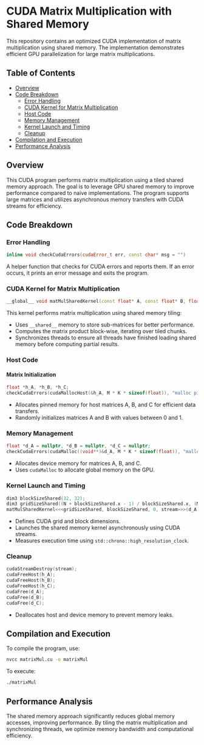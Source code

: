 # CUDA Matrix Multiplication with Shared Memory

This repository contains an optimized CUDA implementation of matrix multiplication using shared memory. The implementation demonstrates efficient GPU parallelization for large matrix multiplications.

## Table of Contents
- [Overview](#overview)
- [Code Breakdown](#code-breakdown)
  - [Error Handling](#error-handling)
  - [CUDA Kernel for Matrix Multiplication](#cuda-kernel-for-matrix-multiplication)
  - [Host Code](#host-code)
  - [Memory Management](#memory-management)
  - [Kernel Launch and Timing](#kernel-launch-and-timing)
  - [Cleanup](#cleanup)
- [Compilation and Execution](#compilation-and-execution)
- [Performance Analysis](#performance-analysis)

## Overview
This CUDA program performs matrix multiplication using a tiled shared memory approach. The goal is to leverage GPU shared memory to improve performance compared to naive implementations. The program supports large matrices and utilizes asynchronous memory transfers with CUDA streams for efficiency.

## Code Breakdown

### Error Handling
```cpp
inline void checkCudaErrors(cudaError_t err, const char* msg = "")
```
A helper function that checks for CUDA errors and reports them. If an error occurs, it prints an error message and exits the program.

### CUDA Kernel for Matrix Multiplication
```cpp
__global__ void matMulSharedKernel(const float* A, const float* B, float* C, int M, int K, int N)
```
This kernel performs matrix multiplication using shared memory tiling:
- Uses `__shared__` memory to store sub-matrices for better performance.
- Computes the matrix product block-wise, iterating over tiled chunks.
- Synchronizes threads to ensure all threads have finished loading shared memory before computing partial results.

### Host Code
#### Matrix Initialization
```cpp
float *h_A, *h_B, *h_C;
checkCudaErrors(cudaMallocHost(&h_A, M * K * sizeof(float)), "malloc pinned h_A");
```
- Allocates pinned memory for host matrices A, B, and C for efficient data transfers.
- Randomly initializes matrices A and B with values between 0 and 1.

### Memory Management
```cpp
float *d_A = nullptr, *d_B = nullptr, *d_C = nullptr;
checkCudaErrors(cudaMalloc((void**)&d_A, M * K * sizeof(float)), "malloc d_A");
```
- Allocates device memory for matrices A, B, and C.
- Uses `cudaMalloc` to allocate global memory on the GPU.

### Kernel Launch and Timing
```cpp
dim3 blockSizeShared(32, 32);
dim3 gridSizeShared((N + blockSizeShared.x - 1) / blockSizeShared.x, (M + blockSizeShared.y - 1) / blockSizeShared.y);
matMulSharedKernel<<<gridSizeShared, blockSizeShared, 0, stream>>>(d_A, d_B, d_C, M, K, N);
```
- Defines CUDA grid and block dimensions.
- Launches the shared memory kernel asynchronously using CUDA streams.
- Measures execution time using `std::chrono::high_resolution_clock`.

### Cleanup
```cpp
cudaStreamDestroy(stream);
cudaFreeHost(h_A);
cudaFreeHost(h_B);
cudaFreeHost(h_C);
cudaFree(d_A);
cudaFree(d_B);
cudaFree(d_C);
```
- Deallocates host and device memory to prevent memory leaks.

## Compilation and Execution
To compile the program, use:
```sh
nvcc matrixMul.cu -o matrixMul
```
To execute:
```sh
./matrixMul
```

## Performance Analysis
The shared memory approach significantly reduces global memory accesses, improving performance. By tiling the matrix multiplication and synchronizing threads, we optimize memory bandwidth and computational efficiency.

